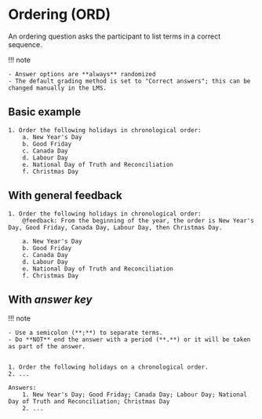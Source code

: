 # Ordering (ORD)

An ordering question asks the participant to list terms in a correct sequence.

!!! note

    - Answer options are **always** randomized
    - The default grading method is set to "Correct answers"; this can be changed manually in the LMS.

## Basic example

    1. Order the following holidays in chronological order:
        a. New Year's Day
        b. Good Friday
        c. Canada Day
        d. Labour Day
        e. National Day of Truth and Reconciliation
        f. Christmas Day

## With general feedback

    1. Order the following holidays in chronological order:
        @feedback: From the beginning of the year, the order is New Year's Day, Good Friday, Canada Day, Labour Day, then Christmas Day.

        a. New Year's Day
        b. Good Friday
        c. Canada Day
        d. Labour Day
        e. National Day of Truth and Reconciliation
        f. Christmas Day

## With *answer key*

!!! note

    - Use a semicolon (**;**) to separate terms.
    - Do **NOT** end the answer with a period (**.**) or it will be taken as part of the answer.

<!-- markdownlint-disable MD046 -->
```text

1. Order the following holidays on a chronological order.
2. ...

Answers:
    1. New Year's Day; Good Friday; Canada Day; Labour Day; National Day of Truth and Reconciliation; Christmas Day
    2. ...

```
